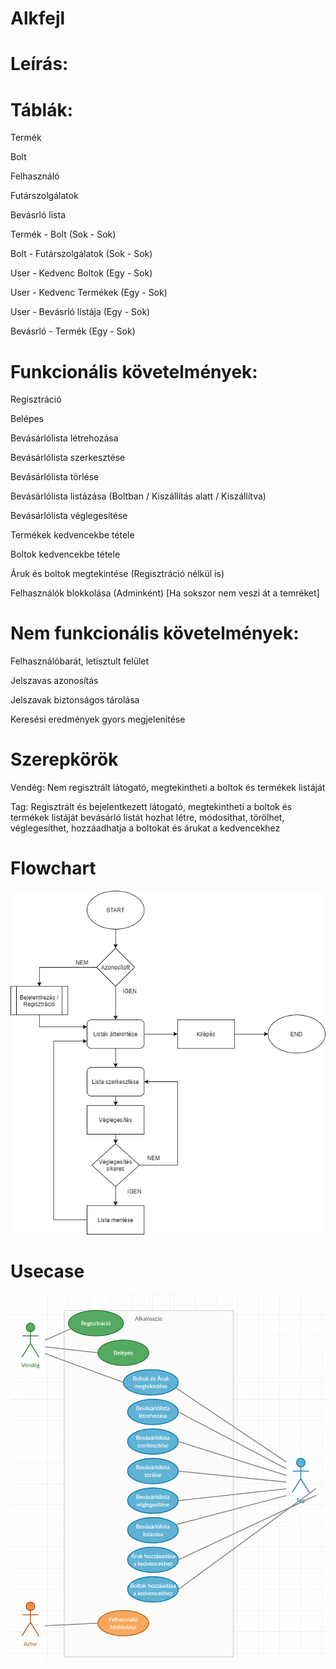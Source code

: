 # Alkfejl
# Leírás:





 # Táblák:



 Termék

 Bolt

 Felhasználó

 Futárszolgálatok

 Bevásrló lista





 Termék - Bolt (Sok - Sok)

 Bolt - Futárszolgálatok (Sok - Sok)



 User - Kedvenc Boltok (Egy - Sok)

 User - Kedvenc Termékek (Egy - Sok)

 User - Bevásrló listája (Egy - Sok)



Bevásrló - Termék (Egy - Sok)



# Funkcionális követelmények:



 Regisztráció

 Belépes

 Bevásárlólista létrehozása

 Bevásárlólista szerkesztése

 Bevásárlólista törlése

 Bevásárlólista listázása (Boltban / Kiszállítás alatt / Kiszállítva)

 Bevásárlólista véglegesítése



Termékek kedvencekbe tétele

 Boltok kedvencekbe tétele



Áruk és boltok megtekintése (Regisztráció nélkül is)



Felhasználók blokkolása (Adminként) [Ha sokszor nem veszi át a temréket]





 # Nem funkcionális követelmények:


 Felhasználóbarát, letisztult felület

 Jelszavas azonosítás
 
 Jelszavak biztonságos tárolása

 Keresési eredmények gyors megjelenítése



# Szerepkörök



Vendég: Nem regisztrált látogató, megtekintheti a boltok és termékek listáját

 Tag: Regisztrált és bejelentkezett látogató, megtekintheti a boltok és termékek listáját bevásárló listát hozhat létre, módosíthat, törölhet, véglegesíthet, hozzáadhatja a         boltokat és árukat a kedvencekhez

# Flowchart
![Image of Yaktocat](https://github.com/TheHagen98/Alkfejl/blob/master/flowchat.png)

# Usecase
![Image of Yaktocat](https://github.com/TheHagen98/Alkfejl/blob/master/Use-Case.png)
